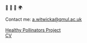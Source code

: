 🧬 🌱 🐝 🌍

Contact me: a.witwicka@qmul.ac.uk <br>
<br>
<a href="https://pollinator.health" target="_blank">Healthy Pollinators Project</a> <br>
<a href="https://aswitwicka.github.io" target="_blank">CV</a>

<!-- ![Alt text](image_2023-05-08_135210297.png?raw=true "infographic_project.png") >

